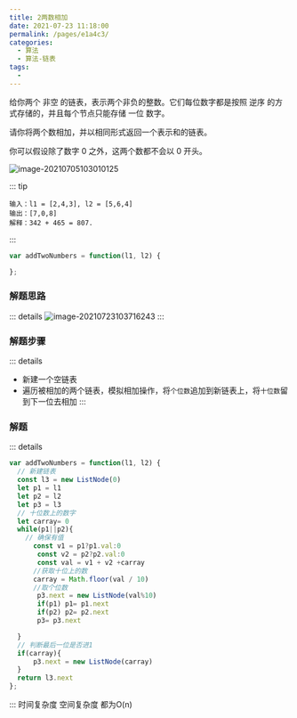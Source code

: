 ```yaml
---
title: 2两数相加
date: 2021-07-23 11:18:00
permalink: /pages/e1a4c3/
categories:
  - 算法
  - 算法-链表
tags:
  - 
---
```

给你两个 非空 的链表，表示两个非负的整数。它们每位数字都是按照 逆序 的方式存储的，并且每个节点只能存储 一位 数字。

请你将两个数相加，并以相同形式返回一个表示和的链表。

你可以假设除了数字 0 之外，这两个数都不会以 0 开头。

![image-20210705103010125](https://gitee.com/sheep101/typora-img-save/raw/master/img/20210719160250.png)

::: tip

```
输入：l1 = [2,4,3], l2 = [5,6,4]
输出：[7,0,8]
解释：342 + 465 = 807.
```

:::

```js
var addTwoNumbers = function(l1, l2) {

};

```

### 解题思路
::: details
![image-20210723103716243](https://gitee.com/sheep101/typora-img-save/raw/master/img/20210723103716.png)
:::
### 解题步骤
::: details
- 新建一个空链表
- 遍历被相加的两个链表，模拟相加操作，将`个位数`追加到新链表上，将`十位数`留到下一位去相加
:::
### 解题
::: details
```js
var addTwoNumbers = function(l1, l2) {
  // 新建链表
  const l3 = new ListNode(0)
  let p1 = l1
  let p2 = l2
  let p3 = l3
  // 十位数上的数字
  let carray= 0
  while(p1||p2){
    // 确保有值
      const v1 = p1?p1.val:0
       const v2 = p2?p2.val:0
       const val = v1 + v2 +carray
      //获取十位上的数
      carray = Math.floor(val / 10) 
      //取个位数
       p3.next = new ListNode(val%10)
       if(p1) p1= p1.next
       if(p2) p2= p2.next
       p3= p3.next

  }
  // 判断最后一位是否进1
  if(carray){
      p3.next = new ListNode(carray)
  }
  return l3.next
};
```
:::
时间复杂度 空间复杂度 都为O(n)
